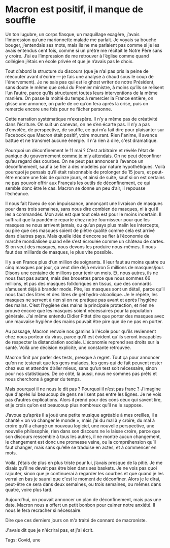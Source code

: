 # Macron est positif, il manque de souffle

Un ton lugubre, un corps flasque, un maquillage exagère, j’avais l’impression qu’une marionnette malade me parlait. Je voyais sa bouche bouger, j’entendais ses mots, mais ils ne me parlaient pas comme si je les avais entendus cent fois, comme si un prêtre me récitait le Notre Père sans y croire. J’ai eu l’impression de me retrouver à l’église comme quand collégien j’étais en école privée et que je n’avais pas le choix.<span id="more-53953"></span>

Tout d’abord la structure du discours (que je n’ai pas pris la peine de réécouter avant d’écrire — je fais une analyse à chaud sous le coup de l'énervement). Je ne sais pas qui est le ghost writer de notre Président, sans doute le même que celui du Premier ministre, à moins qu’ils se relisent l’un l’autre, parce qu’ils structurent toutes leurs interventions de la même manière. On passe la moitié du temps à remercier la France entière, on glisse une annonce, on parle de ce qu’on fera après la crise, puis on remercie encore une fois pour ne fâcher personne.

Cette narration systématique m’exaspère. Il n’y a même pas de créativité dans l’écriture. On suit un canevas, on ne s’en écarte pas. Il n’y a pas d’envolée, de perspective, de souffle, ce qui m’a fait dire pour plaisanter sur Facebook que Macron était positif, voire mourant. Rien l'anime, il avance battue et ne transmet aucune énergie. Il n'a rien à dire, c'est dramatique.

Pourquoi un déconfinement le 11 mai ? C’est arbitraire et révèle l’état de panique du gouvernement [comme je m’y attendais](https://tcrouzet.com/2020/04/12/deux-scenarios-de-deconfinement/). On ne peut déconfiner qu’au regard des courbes. On ne peut pas annoncer à l’avance un déconfinement, sauf à se fier à des modèles par nature hypothétiques. Voilà pourquoi je pensais qu’il était raisonnable de prolonger de 15 jours, et peut-être encore une fois de quinze jours, et ainsi de suite, sauf si on est certains ne pas pouvoir offrir aux Français les outils de déconfinement, ce qui semble donc être le cas. Macron se donne un peu d’air, il repousse l’échéance.

Il nous fait l’aveu de son impuissance, annonçant une livraison de masques pour dans trois semaines, sans nous dire combien de masques, ni à qui il les a commandés. Mon avis est que tout cela est pour le moins incertain. Il suffirait que la pandémie reparte chez notre fournisseur pour que les masques ne nous arrivent jamais, ou qu’un pays plus malin les intercepte, ou pire que ces masques soient de piètre qualité comme cela est arrivé dans d’autres pays. Mais quelle idée d’encore se fier à l’économie de marché mondialisée quand elle s’est écroulée comme un château de cartes. Si on veut des masques, nous devons les produire nous-mêmes. Il nous faut des milliards de masques, le plus vite possible.

Il y a en France plus d’un million de soignants. Il leur faut au moins quatre ou cinq masques par jour, ça veut dire déjà environ 5 millions de masques/jour. Disons une centaine de millions pour tenir un mois. Et, nous autres, ils ne nous faut pas autant, mais des brouettes parce que nous sommes 66 millions, et pas des masques folkloriques en tissus, que des connards s’amusent déjà à brander mode. Pire, les masques sont un détail, parce qu’il nous faut des litres et des litres de gel hydro-alcoolique. Je le répète, les masques ne servent à rien si on ne pratique pas avant et après l’hygiène des mains. C’est l’hygiène des mains la principale protection, et rien ne prouve encore que les masques soient nécessaires pour la population générale. J’ai même entendu Didier Pittet dire que porter des masques avec une mauvaise hygiène des mains pouvait être pire que de ne pas en porter.

Au passage, Macron renvoie nos gamins à l'école pour qu'ils reviennent chez nous porteur du virus, parce qu'il est évident qu'ils seront incapables de respecter la distanciation sociale. L'économie reprend ses droits sur la santé. Voilà une décision explicite, une constante retrouvée.

Macron finit par parler des tests, presque à regret. Tout ça pour annoncer qu’on ne testerait que les gens malades, les gens qui de fait peuvent rester chez eux et attendre d’aller mieux, sans qu’un test soit nécessaire, sinon pour nos statistiques. De ce côté, là aussi, nous ne sommes pas prêts et nous cherchons à gagner du temps.

Mais pourquoi il ne nous le dit pas ? Pourquoi il n’est pas franc ? J’imagine que d'après lui beaucoup de gens ne lisent pas entre les lignes. Je ne vois pas d’autres explications. Alors il prend pour des cons ceux qui savent lire, et je crois qu’on est beaucoup plus nombreux qu’il ne le suppose.

J’avoue qu’après il a joué une petite musique agréable à mes oreilles, il a chanté « on va changer le monde », mais j’ai du mal à y croire, du mal à croire qu’il a chargé un nouveau logiciel, une nouvelle perspective, une nouvelle philosophie, rien dans son discours ne le laisse croire, parce que son discours ressemble à tous les autres, il ne montre aucun changement, le changement est donc une promesse veine, ou la compréhension qu’il faut changer, mais sans qu’elle se traduise en actes, et à commencer en mots.

Voilà, j’étais de plus en plus triste pour lui, j’avais presque de la pitié. Je me disais qu’il ne devait pas être bien dans ses baskets. Je ne vois pas quoi rajouter, sinon que je continuerai à regarder les courbes et que quand je les verrai en bas je saurai que c'est le moment de déconfiner. Alors je le dirai, peut-être ce sera dans deux semaines, ou trois semaines, ou mêmes dans quatre, voire plus tard.

Aujourd’hui, on pouvait annoncer un plan de déconfinement, mais pas une date. Macron nous a offert un petit bonbon pour calmer notre anxiété. Il nous le fera recracher si nécessaire.

Dire que ces derniers jours on m'a traité de connard de macroniste.

J'avais dit que je n'écrirai pas, et j'ai écrit.

Tags: Covid, une